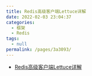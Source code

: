 ```yaml
---
title: Redis高级客户端Lettuce详解
date: 2022-02-03 23:04:37
categories: 
  - 框架
  - Redis
tags: 
  - null
permalink: /pages/3a3093/
---
```

- [Redis高级客户端Lettuce详解](https://www.cnblogs.com/throwable/p/11601538.html)


